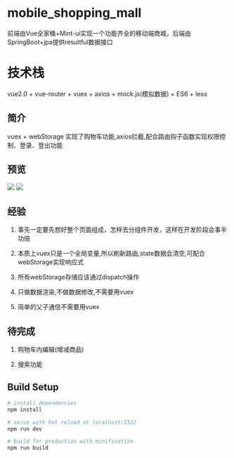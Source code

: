 # mobile_shopping_mall
前端由Vue全家桶+Mint-ui实现一个功能齐全的移动端商城，后端由SpringBoot+jpa提供resultful数据接口

# 技术栈

vue2.0 + vue-router + vuex + axios + mock.js(模拟数据) + ES6 + less

## 简介

vuex + webStorage 实现了购物车功能,axios拦截,配合路由钩子函数实现权限控制、登录、登出功能

## 预览

![](./static/car.gif)   ![](./static/login.gif)


## 经验

1. 事先一定要先想好整个页面组成，怎样去分组件开发，这样在开发阶段会事半功倍

2. 本质上vuex只是一个全局变量,所以刷新路由,state数据会清空,可配合webStorage实现响应式

3. 所有webStorage存储应该通过dispatch操作

4. 只做数据渲染,不做数据修改,不需要用vuex

5. 简单的父子通信不需要用vuex

## 待完成

1. 购物车内编辑(增减商品)

2. 搜索功能


## Build Setup

``` bash
# install dependencies
npm install

# serve with hot reload at localhost:1322
npm run dev

# build for production with minification
npm run build

